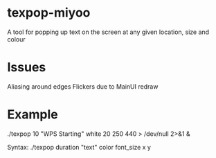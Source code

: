 # texpop-miyoo
A tool for popping up text on the screen at any given location, size and colour

# Issues
Aliasing around edges
Flickers due to MainUI redraw

# Example
./texpop 10 "WPS Starting" white 20 250 440 > /dev/null 2>&1 &

Syntax: ./texpop duration "text" color font_size x y